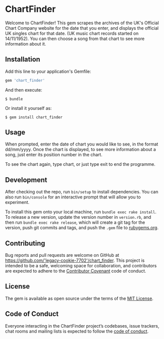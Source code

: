 # ChartFinder

Welcome to ChartFinder! This gem scrapes the archives of the UK's Official Chart Company website for the date that you enter, and displays the official UK singles chart for that date. (UK music chart records started on 14/11/1952). You can then choose a song from that chart to see more information about it.

## Installation

Add this line to your application's Gemfile:

```ruby
gem 'chart_finder'
```

And then execute:

    $ bundle

Or install it yourself as:

    $ gem install chart_finder

## Usage

When prompted, enter the date of chart you would like to see, in the format dd/mm/yyyy. Once the chart is displayed, to see more information about a song, just enter its position number in the chart. 

To see the chart again, type chart, or just type exit to end the programme.

## Development

After checking out the repo, run `bin/setup` to install dependencies. You can also run `bin/console` for an interactive prompt that will allow you to experiment.

To install this gem onto your local machine, run `bundle exec rake install`. To release a new version, update the version number in `version.rb`, and then run `bundle exec rake release`, which will create a git tag for the version, push git commits and tags, and push the `.gem` file to [rubygems.org](https://rubygems.org).

## Contributing

Bug reports and pull requests are welcome on GitHub at https://github.com/'legacy-cookie-7702'/chart_finder. This project is intended to be a safe, welcoming space for collaboration, and contributors are expected to adhere to the [Contributor Covenant](http://contributor-covenant.org) code of conduct.

## License

The gem is available as open source under the terms of the [MIT License](https://opensource.org/licenses/MIT).

## Code of Conduct

Everyone interacting in the ChartFinder project’s codebases, issue trackers, chat rooms and mailing lists is expected to follow the [code of conduct](https://github.com/'legacy-cookie-7702'/chart_finder/blob/master/CODE_OF_CONDUCT.md).
